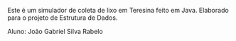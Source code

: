 Este é um simulador de coleta de lixo em Teresina feito em Java. Elaborado para o projeto de Estrutura de Dados.

Aluno: João Gabriel Silva Rabelo
